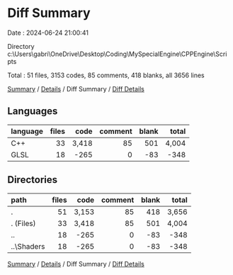 # Diff Summary

Date : 2024-06-24 21:00:41

Directory c:\\Users\\gabri\\OneDrive\\Desktop\\Coding\\MySpecialEngine\\CPPEngine\\Scripts

Total : 51 files,  3153 codes, 85 comments, 418 blanks, all 3656 lines

[Summary](results.md) / [Details](details.md) / Diff Summary / [Diff Details](diff-details.md)

## Languages
| language | files | code | comment | blank | total |
| :--- | ---: | ---: | ---: | ---: | ---: |
| C++ | 33 | 3,418 | 85 | 501 | 4,004 |
| GLSL | 18 | -265 | 0 | -83 | -348 |

## Directories
| path | files | code | comment | blank | total |
| :--- | ---: | ---: | ---: | ---: | ---: |
| . | 51 | 3,153 | 85 | 418 | 3,656 |
| . (Files) | 33 | 3,418 | 85 | 501 | 4,004 |
| .. | 18 | -265 | 0 | -83 | -348 |
| ..\\Shaders | 18 | -265 | 0 | -83 | -348 |

[Summary](results.md) / [Details](details.md) / Diff Summary / [Diff Details](diff-details.md)